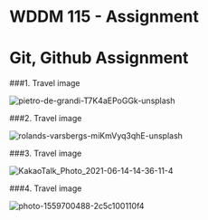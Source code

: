# WDDM 115 - Assignment

# Git, Github Assignment

###1. Travel image

![pietro-de-grandi-T7K4aEPoGGk-unsplash](https://user-images.githubusercontent.com/97710314/154193609-10b8eea5-6fe8-447c-a630-c8ab5592c172.jpg)


###2. Travel image

![rolands-varsbergs-miKmVyq3qhE-unsplash](https://user-images.githubusercontent.com/97710314/154297133-f4fa5323-7679-49cb-b2d0-8203d3a13a78.jpg)


###3. Travel image

![KakaoTalk_Photo_2021-06-14-14-36-11-4](https://user-images.githubusercontent.com/97710314/154299118-400cb88d-c7b2-4a82-97a9-f53f82e6b69e.jpeg)


###4. Travel image

![photo-1559700488-2c5c100110f4](https://user-images.githubusercontent.com/97710314/154366334-461adeff-f6ec-45f6-aedb-5f97a2b831fb.jpeg)
